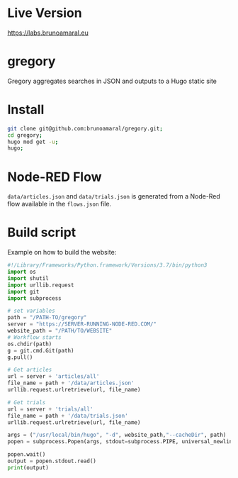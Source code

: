 # Live Version

https://labs.brunoamaral.eu

# gregory
Gregory aggregates searches in JSON and outputs to a Hugo static site

# Install

```bash 
git clone git@github.com:brunoamaral/gregory.git;
cd gregory;
hugo mod get -u;
hugo;
```
# Node-RED Flow

`data/articles.json` and `data/trials.json` is generated from a Node-Red flow available in the `flows.json` file.

# Build script

Example on how to build the website:

```python
#!/Library/Frameworks/Python.framework/Versions/3.7/bin/python3
import os
import shutil
import urllib.request
import git
import subprocess

# set variables
path = "/PATH-TO/gregory"
server = "https://SERVER-RUNNING-NODE-RED.COM/"
website_path = "/PATH/TO/WEBSITE" 
# Workflow starts
os.chdir(path)
g = git.cmd.Git(path)
g.pull()

# Get articles
url = server + 'articles/all'
file_name = path + '/data/articles.json'
urllib.request.urlretrieve(url, file_name)

# Get trials
url = server + 'trials/all'
file_name = path + '/data/trials.json'
urllib.request.urlretrieve(url, file_name)

args = ("/usr/local/bin/hugo", "-d", website_path,"--cacheDir", path)
popen = subprocess.Popen(args, stdout=subprocess.PIPE, universal_newlines=True)

popen.wait()
output = popen.stdout.read()
print(output)
```
